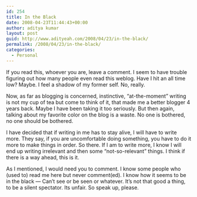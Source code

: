 ```yaml
---
id: 254
title: In the Black
date: 2008-04-23T11:44:43+00:00
author: aditya kumar
layout: post
guid: http://www.adityeah.com/2008/04/23/in-the-black/
permalink: /2008/04/23/in-the-black/
categories:
  - Personal
---
```

If you read this, whoever you are, leave a comment. I seem to have trouble figuring out how many people even read this weblog. Have I hit an all time low? Maybe. I feel a shadow of my former self. No, really.  


Now, as far as blogging is concerned, instinctive, &#8220;at-the-moment&#8221; writing is not my cup of tea but come to think of it, that made me a better blogger 4 years back. Maybe I have been taking it too seriously. But then again, talking about my favorite color on the blog is a waste. No one is bothered, no one should be bothered.  
  
I have decided that if writing in me has to stay alive, I will have to write more. They say, if you are uncomfortable doing something, you have to do it more to make things in order. So there. If I am to write more, I know I will end up writing irrelevant and then some &#8220;not-so-relevant&#8221; things. I think if there is a way ahead, this is it.  
  
As I mentioned, I would need you to comment. I know some people who (used to) read me here but never comment(ed). I know how it seems to be in the black &#8212; Can&#8217;t see or be seen or whatever. It&#8217;s not that good a thing, to be a silent spectator. Its unfair. So speak up, please.